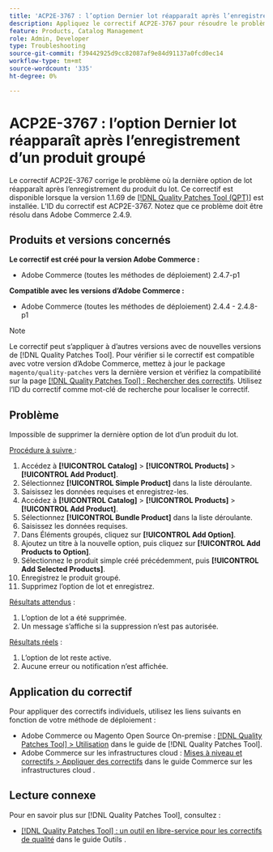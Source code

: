 ```yaml
---
title: 'ACP2E-3767 : l’option Dernier lot réapparaît après l’enregistrement d’un produit groupé'
description: Appliquez le correctif ACP2E-3767 pour résoudre le problème d’Adobe Commerce en raison duquel la dernière option de bundle d’un produit groupé n’a pas pu être supprimée.
feature: Products, Catalog Management
role: Admin, Developer
type: Troubleshooting
source-git-commit: f39442925d9cc82087af9e84d91137a0fcd0ec14
workflow-type: tm+mt
source-wordcount: '335'
ht-degree: 0%

---
```



# ACP2E-3767 : l’option Dernier lot réapparaît après l’enregistrement d’un produit groupé

Le correctif ACP2E-3767 corrige le problème où la dernière option de lot réapparaît après l’enregistrement du produit du lot. Ce correctif est disponible lorsque la version 1.1.69 de [[!DNL Quality Patches Tool (QPT)]](/help/tools/quality-patches-tool/quality-patches-tool-to-self-serve-quality-patches.md) est installée. L’ID du correctif est ACP2E-3767. Notez que ce problème doit être résolu dans Adobe Commerce 2.4.9.

## Produits et versions concernés

**Le correctif est créé pour la version Adobe Commerce :**

* Adobe Commerce (toutes les méthodes de déploiement) 2.4.7-p1

**Compatible avec les versions d’Adobe Commerce :**

* Adobe Commerce (toutes les méthodes de déploiement) 2.4.4 - 2.4.8-p1

>[!NOTE]
>
>Le correctif peut s’appliquer à d’autres versions avec de nouvelles versions de [!DNL Quality Patches Tool]. Pour vérifier si le correctif est compatible avec votre version d’Adobe Commerce, mettez à jour le package `magento/quality-patches` vers la dernière version et vérifiez la compatibilité sur la page [[!DNL Quality Patches Tool] : Rechercher des correctifs](https://experienceleague.adobe.com/tools/commerce-quality-patches/index.html?lang=fr). Utilisez l’ID du correctif comme mot-clé de recherche pour localiser le correctif.

## Problème

Impossible de supprimer la dernière option de lot d’un produit du lot.

<u>Procédure à suivre </u> :

1. Accédez à **[!UICONTROL Catalog]** > **[!UICONTROL Products]** > **[!UICONTROL Add Product]**.
1. Sélectionnez **[!UICONTROL Simple Product]** dans la liste déroulante.
1. Saisissez les données requises et enregistrez-les.
1. Accédez à **[!UICONTROL Catalog]** > **[!UICONTROL Products]** > **[!UICONTROL Add Product]**.
1. Sélectionnez **[!UICONTROL Bundle Product]** dans la liste déroulante.
1. Saisissez les données requises.
1. Dans Éléments groupés, cliquez sur **[!UICONTROL Add Option]**.
1. Ajoutez un titre à la nouvelle option, puis cliquez sur **[!UICONTROL Add Products to Option]**.
1. Sélectionnez le produit simple créé précédemment, puis **[!UICONTROL Add Selected Products]**.
1. Enregistrez le produit groupé.
1. Supprimez l’option de lot et enregistrez.

<u>Résultats attendus</u> :

1. L’option de lot a été supprimée.
1. Un message s’affiche si la suppression n’est pas autorisée.

<u>Résultats réels</u> :

1. L’option de lot reste active.
1. Aucune erreur ou notification n’est affichée.

## Application du correctif

Pour appliquer des correctifs individuels, utilisez les liens suivants en fonction de votre méthode de déploiement :

* Adobe Commerce ou Magento Open Source On-premise : [[!DNL Quality Patches Tool] > Utilisation](/help/tools/quality-patches-tool/usage.md) dans le guide de [!DNL Quality Patches Tool].
* Adobe Commerce sur les infrastructures cloud : [Mises à niveau et correctifs > Appliquer des correctifs](https://experienceleague.adobe.com/docs/commerce-cloud-service/user-guide/develop/upgrade/apply-patches.html?lang=fr) dans le guide Commerce sur les infrastructures cloud .

## Lecture connexe

Pour en savoir plus sur [!DNL Quality Patches Tool], consultez :

* [[!DNL Quality Patches Tool] : un outil en libre-service pour les correctifs de qualité](/help/tools/quality-patches-tool/quality-patches-tool-to-self-serve-quality-patches.md) dans le guide Outils .
